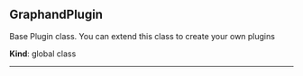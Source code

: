 <a name="GraphandPlugin"></a>

## GraphandPlugin
Base Plugin class. You can extend this class to create your own plugins

**Kind**: global class  

* * *

